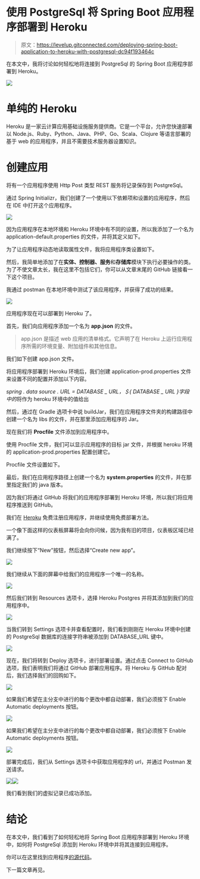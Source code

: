# 使用 PostgreSql 将 Spring Boot 应用程序部署到 Heroku

> 原文：<https://levelup.gitconnected.com/deploying-spring-boot-application-to-heroku-with-postgresql-dc94f193464c>

在本文中，我将讨论如何轻松地将连接到 PostgreSql 的 Spring Boot 应用程序部署到 Heroku。

![](img/242a47f21691c061e5d2516f2756f657.png)

# **单纯的 Heroku**

Heroku 是一家云计算应用基础设施服务提供商。它是一个平台，允许您快速部署以 Node.js、Ruby、Python、Java、PHP、Go、Scala、Clojure 等语言部署的基于 web 的应用程序，并且不需要技术服务器设置知识。

# **创建应用**

将有一个应用程序使用 Http Post 类型 REST 服务将记录保存到 PostgreSql。

通过 Spring Initializr，我们创建了一个使用以下依赖项和设置的应用程序，然后在 IDE 中打开这个应用程序。

![](img/d786dcbe0e92cffbcb90702547caa2fe.png)

因为应用程序在本地环境和 Heroku 环境中有不同的设置，所以我添加了一个名为 application-default.properties 的文件，并将其定义如下。

为了让应用程序动态地读取属性文件，我将应用程序类设置如下。

然后，我简单地添加了在**实体、控制器、服务**和**存储库**模块下执行必要操作的类。为了不使文章太长，我在这里不包括它们，你可以从文章末尾的 GitHub 链接看一下这个项目。

我通过 postman 在本地环境中测试了该应用程序，并获得了成功的结果。

![](img/756b59b75dd8e0c3e6c18bc271a919a8.png)

应用程序现在可以部署到 Heroku 了。

首先，我们向应用程序添加一个名为 **app.json** 的文件。

> app.json 是描述 web 应用的清单格式。它声明了在 Heroku 上运行应用程序所需的环境变量、附加组件和其他信息。

我们如下创建 app.json 文件。

将应用程序部署到 Heroku 环境后，我们创建 application-prod.properties 文件来设置不同的配置并添加以下内容。

*spring . data source . URL = DATABASE _ URL，＄{ DATABASE _ URL }字段中的*将作为 heroku 环境中的值给出

然后，通过在 Gradle 选项卡中说 buildJar，我们在应用程序文件夹的构建路径中创建一个名为 libs 的文件，并在那里添加应用程序的 Jar。

现在我们将 **Procfile** 文件添加到应用程序中。

使用 Procfile 文件，我们可以显示应用程序的目标 jar 文件，并根据 heroku 环境的 application-prod.properties 配置创建它。

Procfile 文件设置如下。

最后，我们在应用程序路径上创建一个名为 **system.properties** 的文件，并在那里指定我们的 java 版本。

因为我们将通过 GitHub 将我们的应用程序部署到 Heroku 环境，所以我们将应用程序推送到 GitHub。

我们在 [Heroku](https://www.heroku.com/home) 免费注册应用程序，并继续使用免费部署方法。

一个像下面这样的仪表板屏幕将会向你问候，因为我有旧的项目，仪表板区域已经满了。

我们继续按下“New”按钮，然后选择“Create new app”。

![](img/6ed9a07a16da5eeba3c6746c502a6f9d.png)

我们继续从下面的屏幕中给我们的应用程序一个唯一的名称。

![](img/e6c1271d2e0693ac8b09cd7fe64204c3.png)

然后我们转到 Resources 选项卡，选择 Heroku Postgres 并将其添加到我们的应用程序中。

![](img/7f265bb22f6553f11afa206697db6da0.png)

当我们转到 Settings 选项卡并查看配置时，我们看到刚刚在 Heroku 环境中创建的 PostgreSql 数据库的连接字符串被添加到 DATABASE_URL 键中。

![](img/ac0975a0cbadad7d21cddc43b31031b4.png)

现在，我们将转到 Deploy 选项卡，进行部署设置。通过点击 Connect to GitHub 选项，我们表明我们将通过 GitHub 部署应用程序。将 Heroku 与 GitHub 配对后，我们选择我们的回购如下。

![](img/2e7e3870b61a257bee155e70bb587575.png)

如果我们希望在主分支中进行的每个更改中都自动部署，我们必须按下 Enable Automatic deployments 按钮。

![](img/2b061df36c41cfbace7fee123f39eeba.png)

如果我们希望在主分支中进行的每个更改中都自动部署，我们必须按下 Enable Automatic deployments 按钮。

![](img/d064df111e3a5685aa8510b0231162eb.png)

部署完成后，我们从 Settings 选项卡中获取应用程序的 url，并通过 Postman 发送请求。

![](img/da8f22c88503607cf0a3cd610e190350.png)![](img/9e33e6e3703926799dd868ee4588136b.png)

我们看到我们的虚拟记录已成功添加。

# **结论**

在本文中，我们看到了如何轻松地将 Spring Boot 应用程序部署到 Heroku 环境中，如何将 PostgreSql 添加到 Heroku 环境中并将其连接到应用程序。

你可以在这里找到应用程序[的源代码](https://github.com/aenesgur/springboot-heroku-simple-app)。

下一篇文章再见。